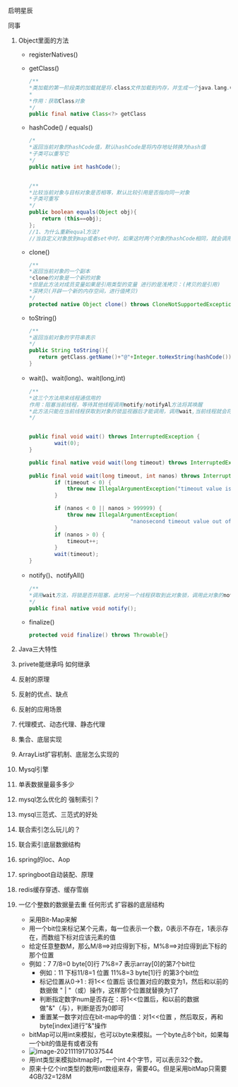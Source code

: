 启明星辰

同事

1. Object里面的方法

   - registerNatives()

   - getClass()

     ~~~java
     /**
     *类加载的第一阶段类的加载就是将.class文件加载到内存，并生成一个java.lang.Class对象的过程
     *
     *作用：获取Class对象
     */
     public final native Class<?> getClass
     ~~~

   - hashCode() / equals()

     ~~~java
     /*
     *返回当前对象的hashCode值，默认hashCode是将内存地址转换为hash值
     *子类可以重写它
     */
     public native int hashCode();
     
     
     /**
     *比较当前对象与目标对象是否相等，默认比较引用是否指向同一对象
     *子类可重写
     */
     public boolean equals(Object obj){
         return (this==obj);
     };
     //1、为什么重新equal方法?
     //当自定义对象放到map或者set中时，如果这时两个对象的hashCode相同，就会调用equasl方法进行比较，这个时候调用Object中默认的equals方法，而默认的equals方法只是比较两个对象的引用是否指向了同一个对象。显然大多数时候指向不同，这样就会将重复的对象存入map或者set中
     
     ~~~

   - clone()

     ~~~java
     /**
     *返回当前对象的一个副本
     *clone的对象是一个新的对象
     *但是此方法对成员变量如果是引用类型的变量 进行的是浅拷贝：(拷贝的是引用)
     *深拷贝(开辟一个新的内存空间，进行值拷贝)
     */
     protected native Object clone() throws CloneNotSupportedException;
     ~~~

   - toString()

     ~~~java
     /**
     *返回当前对象的字符串表示
     */
     public String toString(){
     	return getClass.getName()+"@"+Integer.toHexString(hashCode());
     }
     ~~~

   - wait()、wait(long)、wait(long,int)

     ~~~java
     /**
     *这三个方法用来线程通信用的
     作用：阻塞当前线程，等待其他线程调用notify/notifyAl方法将其唤醒
     *此方法只能在当前线程获取到对象的锁监视器后才能调用，调用wait,当前线程就会将锁监视器进行释放
     */
     
     
     public final void wait() throws InterruptedException {
             wait(0);
     }
     
     public final native void wait(long timeout) throws InterruptedException;
      
     public final void wait(long timeout, int nanos) throws InterruptedException{
             if (timeout < 0) {
                 throw new IllegalArgumentException("timeout value is negative");
             }
     
             if (nanos < 0 || nanos > 999999) {
                 throw new IllegalArgumentException(
                                     "nanosecond timeout value out of range");
             }
             if (nanos > 0) {
                 timeout++;
             }
             wait(timeout);
     }
     ~~~

     

   - notify()、notifyAll()

     ~~~java
     /**
     *调用wait方法，将锁是否并阻塞，此时另一个线程获取到此对象锁，调用此对象的notify/notifyAll方法，将之前的线程唤醒
     */
     public final native void notify();
     ~~~

   - finalize()

     ~~~java
     protected void finalize() throws Throwable{}
     ~~~

     

2. Java三大特性

3. privete能继承吗 如何继承

4. 反射的原理

5. 反射的优点、缺点

6. 反射的应用场景

7. 代理模式、动态代理、静态代理

8. 集合、底层实现

9. ArrayList扩容机制、底层怎么实现的

10. Mysql引擎

11. 单表数据量最多多少 

12. mysql怎么优化的  强制索引？

13. mysql三范式、三范式的好处

14. 联合索引怎么玩儿的？

15. 联合索引底层数据结构

16. spring的Ioc、Aop

17. springboot自动装配、原理

18. redis缓存穿透、缓存雪崩

19. 一亿个整数的数据量去重 任何形式  扩容器的底层结构
    - 采用Bit-Map来解
    - 用一个bit位来标记某个元素，每一位表示一个数，0表示不存在，1表示存在，而数组下标对应该元素的值 
    - 给定任意整数M，那么M/8==>对应得到下标，M%8==>对应得到此下标的那个位置
    - 例如：7  7/8=0 byte[0]行 7%8=7 表示array[0]的第7个bit位
      - 例如：11    下标11/8=1   位置 11%8=3              byte[1]行 的第3个bit位
      - 标记位置从0->1 : 将1<< 位置后  该位置对应的数变为1，然后和以前的数据做 " | "（或）操作，这样那个位置就替换为1了
      - 判断指定数字num是否存在：将1<<位置后，和以前的数据做"&"（与），判断是否为0即可
      - 重置某一数字对应在bit-map中的值：对1<<位置 ，然后取反，再和byte[index]进行"&"操作
    - bitMap可以用int来模拟，也可以byte来模拟。一个byte占8个bit，如果每一个bit的值是有或者没有
    - ![image-20211119171037544](https://pic-typora-qc.oss-cn-chengdu.aliyuncs.com/img/image-20211119171037544.png)
    - 用int类型来模拟bitmap时，一个int 4个字节，可以表示32个数。
    - 原来十亿个int类型的数用int数组来存，需要4G。但是采用bitMap只需要4GB/32=128M























